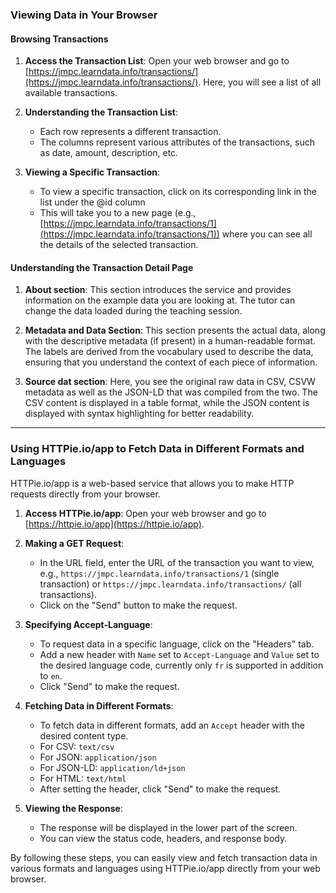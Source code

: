 ### Viewing Data in Your Browser

#### Browsing Transactions

1. **Access the Transaction List**: Open your web browser and go to [https://jmpc.learndata.info/transactions/](https://jmpc.learndata.info/transactions/). Here, you will see a list of all available transactions.

2. **Understanding the Transaction List**:
   - Each row represents a different transaction.
   - The columns represent various attributes of the transactions, such as date, amount, description, etc.

3. **Viewing a Specific Transaction**:
   - To view a specific transaction, click on its corresponding link in the list under the @id column
   - This will take you to a new page (e.g., [https://jmpc.learndata.info/transactions/1](https://jmpc.learndata.info/transactions/1)) where you can see all the details of the selected transaction.

#### Understanding the Transaction Detail Page

1. **About section**: This section introduces the service and provides information on the example data you are looking at. The tutor can change the data loaded during the teaching session.

2. **Metadata and Data Section**: This section presents the actual data, along with the descriptive metadata (if present) in a human-readable format. The labels are derived from the vocabulary used to describe the data, ensuring that you understand the context of each piece of information.

3. **Source dat section**: Here, you see the original raw data in CSV, CSVW metadata as well as the JSON-LD that was compiled from the two. The CSV content is displayed in a table format, while the JSON content is displayed with syntax highlighting for better readability.

---

### Using HTTPie.io/app to Fetch Data in Different Formats and Languages

HTTPie.io/app is a web-based service that allows you to make HTTP requests directly from your browser.

1. **Access HTTPie.io/app**: Open your web browser and go to [https://httpie.io/app](https://httpie.io/app).

2. **Making a GET Request**:
   - In the URL field, enter the URL of the transaction you want to view, e.g., `https://jmpc.learndata.info/transactions/1` (single transaction) or `https://jmpc.learndata.info/transactions/` (all transactions).
   - Click on the "Send" button to make the request.

3. **Specifying Accept-Language**:
   - To request data in a specific language, click on the "Headers" tab.
   - Add a new header with `Name` set to `Accept-Language` and `Value` set to the desired language code, currently only `fr` is supported in addition to `en`.
   - Click "Send" to make the request.

4. **Fetching Data in Different Formats**:
   - To fetch data in different formats, add an `Accept` header with the desired content type.
   - For CSV: `text/csv`
   - For JSON: `application/json`
   - For JSON-LD: `application/ld+json`
   - For HTML: `text/html`
   - After setting the header, click "Send" to make the request.

5. **Viewing the Response**:
   - The response will be displayed in the lower part of the screen.
   - You can view the status code, headers, and response body.

By following these steps, you can easily view and fetch transaction data in various formats and languages using HTTPie.io/app directly from your web browser.